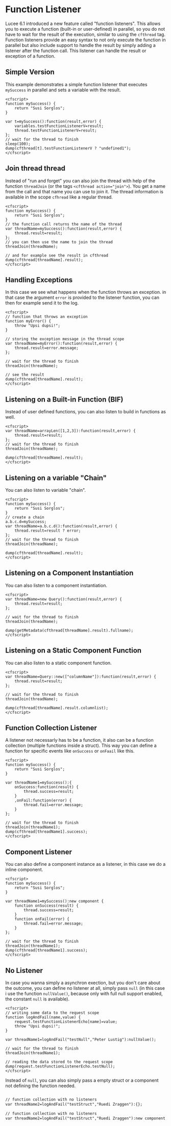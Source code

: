 <!--
{
  "title": "Function Listeners",
  "id": "function-listener",
  "since": "6.1",
  "description": "This document explains how to use a function listeners in Lucee.",
  "keywords": [
    "parallel",
    "async",
    "thread",
    "function"
  ]
}
-->
# Function Listener

Lucee 6.1 introduced a new feature called "function listeners". This allows you to execute a function (built-in or user-defined) in parallel, so you do not have to wait for the result of the execution, similar to using the `cfthread` tag. Function listeners provide an easy syntax to not only execute the function in parallel but also include support to handle the result by simply adding a listener after the function call. This listener can handle the result or exception of a function. 

## Simple Version

This example demonstrates a simple function listener that executes `mySuccess` in parallel and sets a variable with the result.

```run
<cfscript>
function mySuccess() {
    return "Susi Sorglos";
}

var t=mySuccess():function(result,error) {
    variables.testFunctionListenerV=result;
    thread.testFunctionListenerV=result;
};
// wait for the thread to finish
sleep(100);
dump(cfthread[t].testFunctionListenerV ? "undefined1");
</cfscript>
```

## Join thread thread

Instead of "run and forget" you can also join the thread with help of the function  `threadJoin` (or the tags `<cfthread action="join">`). You get a name from the call and that name you can use to join it. The thread information is available in the scope `cfhread` like a regular thread.

```run
<cfscript>
function mySuccess() {
    return "Susi Sorglos";
}
// the function call returns the name of the thread
var threadName=mySuccess():function(result,error) {
    thread.result=result;
};
// you can then use the name to join the thread
threadJoin(threadName);

// and for example see the result in cfthread
dump(cfthread[threadName].result);
</cfscript>
```

## Handling Exceptions

In this case we see what happens when the function throws an exception. in that case the argument `error` is provided to the listener function, you can then for example send it to the log.

```run
<cfscript>
// function that throws an exception
function myError() {
    throw "Upsi dupsi!";
}

// storing the exception message in the thread scope
var threadName=myError():function(result,error) {
    thread.result=error.message;
};

// wait for the thread to finish
threadJoin(threadName);

// see the result
dump(cfthread[threadName].result);
</cfscript>
```

## Listening on a Built-in Function (BIF)

Instead of user defined functions, you can also listen to build in functions as well.

```run
<cfscript>
var threadName=arrayLen([1,2,3]):function(result,error) {
    thread.result=result;
};
// wait for the thread to finish
threadJoin(threadName);

dump(cfthread[threadName].result);
</cfscript>
```

## Listening on a variable "Chain"

You can also listen to variable "chain".

```run
<cfscript>
function mySuccess() {
    return "Susi Sorglos";
}
// create a chain
a.b.c.d=mySuccess;
var threadName=a.b.c.d():function(result,error) {
    thread.result=result ? error;
};
// wait for the thread to finish
threadJoin(threadName);

dump(cfthread[threadName].result);
</cfscript>
```


## Listening on a Component Instantiation

You can also listen to a component instantiation.

```run
<cfscript>
var threadName=new Query():function(result,error) {
    thread.result=result;
};

// wait for the thread to finish
threadJoin(threadName);

dump(getMetadata(cfthread[threadName].result).fullname);
</cfscript>
```

## Listening on a Static Component Function 

You can also listen to a static component function.

```run
<cfscript>
var threadName=Query::new(["columnName"]):function(result,error) {
    thread.result=result;
};

// wait for the thread to finish
threadJoin(threadName);

dump(cfthread[threadName].result.columnlist);
</cfscript>
```


## Function Collection Listener

A listener not necessarly has to be a function, it also can be a function collection (multiple functions inside a struct).
This way you can define a function for specific events like `onSuccess` or `onFaail` like this.

```run
<cfscript>
function mySuccess() {
    return "Susi Sorglos";
}

var threadName1=mySuccess():{
    onSuccess:function(result) {
        thread.success=result;
    }
    ,onFail:function(error) {
        thread.fail=error.message;
    }
};

// wait for the thread to finish
threadJoin(threadName1);
dump(cfthread[threadName1].success);
</cfscript>
```


## Component Listener

You can also define a component instance as a listener, in this case we do a inline component.

```run
<cfscript>
function mySuccess() {
    return "Susi Sorglos";
}

var threadName1=mySuccess():new component {  
    function onSuccess(result) {
        thread.success=result;
    }
    function onFail(error) {
        thread.fail=error.message;
    }
};  

// wait for the thread to finish
threadJoin(threadName1);
dump(cfthread[threadName1].success);
</cfscript>
```


## No Listener

In case you wanna simply a asynchron exection, but you don't care about the outcome, you can define no listener at all, simply pass `null` (in this case i use the function `nullValue()`, because only with full null support enabled, the constant `null` is available).

```run
<cfscript>
// writing some data to the request scope
function logAndFail(name,value) {
    request.testFunctionListenerEcho[name]=value;
    throw "Upsi dupsi!";
}

var threadName1=logAndFail("testNull","Peter Lustig"):nullValue();

// wait for the thread to finish
threadJoin(threadName1);

// reading the data stored to the request scope
dump(request.testFunctionListenerEcho.testNull);
</cfscript>
```

Instead of `null`, you can also simply pass a empty struct or a component not defining the function needed.

```coldfusion

// function collection with no listeners
var threadName2=logAndFail("testStruct","Ruedi Zraggen"):{};

// function collection with no listeners
var threadName2=logAndFail("testStruct","Ruedi Zraggen"):new component {};
```

